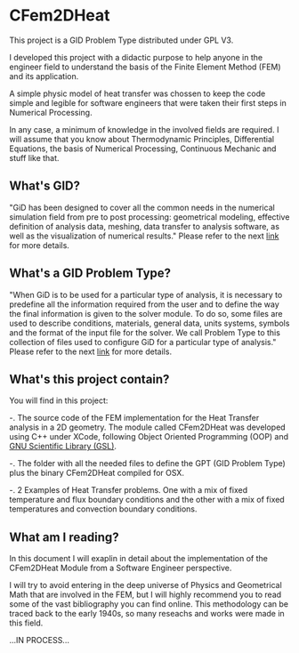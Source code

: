 # CFem2DHeat

This project is a GID Problem Type distributed under GPL V3.

I developed this project with a didactic purpose to help anyone in the engineer field to understand the basis of the Finite Element Method (FEM) and its application.

A simple physic model of heat transfer was chossen to keep the code simple and legible for software engineers that were taken their first steps in Numerical Processing.

In any case, a minimum of knowledge in the involved fields are required. I will assume that you know about Thermodynamic Principles, Differential Equations, the basis of Numerical Processing, Continuous Mechanic and stuff like that.

## What's GID?
"GiD has been designed to cover all the common needs in the numerical simulation field from pre to post processing: geometrical modeling, effective definition of analysis data, meshing, data transfer to analysis software, as well as the visualization of numerical results."
Please refer to the next [link](https://www.gidhome.com/whats-gid/) for more details.

## What's a GID Problem Type?
"When GiD is to be used for a particular type of analysis, it is necessary to predefine all the information required from the user and to define the way the final information is given to the solver module. To do so, some files are used to describe conditions, materials, general data, units systems, symbols and the format of the input file for the solver. We call Problem Type to this collection of files used to configure GiD for a particular type of analysis."
Please refer to the next [link](http://www-opale.inrialpes.fr/Aerochina/info/en/html-version/gid_16.html) for more details.

## What's this project contain?
You will find in this project:

-. The source code of the FEM implementation for the Heat Transfer analysis in a 2D geometry.
The module called CFem2DHeat was developed using C++ under XCode, following Object Oriented Programming (OOP) and [GNU Scientific Library (GSL)](https://www.gnu.org/software/gsl/).

-. The folder with all the needed files to define the GPT (GID Problem Type) plus the binary CFem2DHeat compiled for OSX.

-. 2 Examples of Heat Transfer problems. One with a mix of fixed temperature and flux boundary conditions and the other with a mix of fixed temperatures and convection boundary conditions.

## What am I reading?
In this document I will exaplin in detail about the implementation of the CFem2DHeat Module from a Software Engineer perspective.

I will try to avoid entering in the deep universe of Physics and Geometrical Math that are involved in the FEM, but I will highly recommend you to read some of the vast bibliography you can find online.
This methodology can be traced back to the early 1940s, so many reseachs and works were made in this field.

...IN PROCESS...
